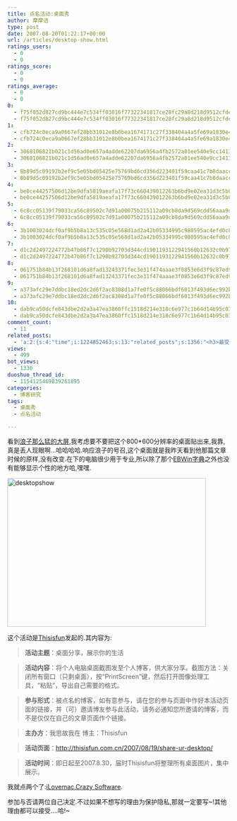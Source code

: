 ```yaml
---
title: 点名活动:桌面秀
author: 摩摩诘
type: post
date: 2007-08-20T01:22:17+00:00
url: /articles/desktop-show.html
ratings_users:
  - 0
  - 0
ratings_score:
  - 0
  - 0
ratings_average:
  - 0
  - 0
0:
  - f75f052d827cd9bc444e7c534ff03016f77322341817ce28fc29a8d218d9512cfde6a17a02bb2045115fb309c438d717
  - f75f052d827cd9bc444e7c534ff03016f77322341817ce28fc29a8d218d9512cfde6a17a02bb2045115fb309c438d717
1:
  - cfb724c0eca9a0667ef28bb31012e8b0bea1674171c27f338404a4a5fe69a1830e462952be989ec5411b07b60f475a4c
  - cfb724c0eca9a0667ef28bb31012e8b0bea1674171c27f338404a4a5fe69a1830e462952be989ec5411b07b60f475a4c
2:
  - 3068106821b021c1d56ad0e657a4adde62207da6956a4fb2572a01ee540e9cc1413c18b0047e75611958920f9cb85134
  - 3068106821b021c1d56ad0e657a4adde62207da6956a4fb2572a01ee540e9cc1413c18b0047e75611958920f9cb85134
3:
  - 8b89d5c09192b2ef9c5e05bd05425e75769bd6cd356d223401f59caa41c7b8daacc04abaf3a24093ada643f39fa2b5f4
  - 8b89d5c09192b2ef9c5e05bd05425e75769bd6cd356d223401f59caa41c7b8daacc04abaf3a24093ada643f39fa2b5f4
4:
  - be0ce44257506d12be9dfa5819aeafa17f73c660439012263b6bd9e02ea31d3c5b076c6c34cf8845712e2da27ab0031e
  - be0ce44257506d12be9dfa5819aeafa17f73c660439012263b6bd9e02ea31d3c5b076c6c34cf8845712e2da27ab0031e
5:
  - 6c8cc05139f79033ca56c89502c7d91a00075b215112a09cb8da9d569cdd56aaa9dbc4eb815b2696a2641d5bee54f0d0
  - 6c8cc05139f79033ca56c89502c7d91a00075b215112a09cb8da9d569cdd56aaa9dbc4eb815b2696a2641d5bee54f0d0
6:
  - 3b1003024dcf0af9b5b8a13c535c05e568d1ad2a42b05334995c980595ac4efd0c8b601bcb42463394942556d0252dc4
  - 3b1003024dcf0af9b5b8a13c535c05e568d1ad2a42b05334995c980595ac4efd0c8b601bcb42463394942556d0252dc4
7:
  - d1c2d2497224772b47b86f7c1290b92703d344cd1901193122941560b12632c0b97bb273d4843a85b80bc42427599c0f
  - d1c2d2497224772b47b86f7c1290b92703d344cd1901193122941560b12632c0b97bb273d4843a85b80bc42427599c0f
8:
  - 061751b84b13f268101d6a8fad13243371fec3e31f474aaae3f0853e6d3f9c87ed99ba92b57be248f053fac5fa688cc4
  - 061751b84b13f268101d6a8fad13243371fec3e31f474aaae3f0853e6d3f9c87ed99ba92b57be248f053fac5fa688cc4
9:
  - a373afc29e7ddbc18ed2dc2d6f2ac8308d1a7fe0f5c88066bdf6013f493d6ec992bc19cbba28568e6c508618d5921839
  - a373afc29e7ddbc18ed2dc2d6f2ac8308d1a7fe0f5c88066bdf6013f493d6ec992bc19cbba28568e6c508618d5921839
10:
  - dab9ca50dcfe843dbe2d2a3a47ea3860ffc1518d214e318c6e977c1b64d14b95c03110bd6d92fdf4278cb90c576e00d3
  - dab9ca50dcfe843dbe2d2a3a47ea3860ffc1518d214e318c6e977c1b64d14b95c03110bd6d92fdf4278cb90c576e00d3
comment_count:
  - 11
related_posts:
  - 'a:2:{s:4:"time";i:1224852463;s:13:"related_posts";s:1356:"<h3>最受欢迎日志</h3><ul class="related_post"><li><a href="http://www.digglife.cn/articles/beijing-olympic-online.html" title="网上在线观看北京奥运会直播的几种方法">网上在线观看北京奥运会直播的几种方法</a></li><li><a href="http://www.digglife.cn/articles/freeware-burner.html" title="7款替代Nero的免费CD/DVD刻录软件下载">7款替代Nero的免费CD/DVD刻录软件下载</a></li><li><a href="http://www.digglife.cn/articles/7-free-anti-virus-softwares.html" title="7款不错的免费Windows杀毒软件">7款不错的免费Windows杀毒软件</a></li><li><a href="http://www.digglife.cn/articles/convert-word-pdf.html" title="如何将Word文档转化为PDF">如何将Word文档转化为PDF</a></li><li><a href="http://www.digglife.cn/articles/ppc-freeware-download.html" title="PPC,Windows Mobile手机免费软件下载网站:PPC Freeware">PPC,Windows Mobile手机免费软件下载网站:PPC Freeware</a></li><li><a href="http://www.digglife.cn/articles/ie8-new-features-download.html" title="IE 8 Beta 1简体中文版下载和新功能介绍">IE 8 Beta 1简体中文版下载和新功能介绍</a></li><li><a href="http://www.digglife.cn/articles/vista-theme-visual-style-download.html" title="7个漂亮的Vista主题(视觉样式)下载">7个漂亮的Vista主题(视觉样式)下载</a></li></ul>";}'
views:
  - 499
bot_views:
  - 1330
duoshuo_thread_id:
  - 1154125469839261895
categories:
  - 博客研究
tags:
  - 桌面秀
  - 点名活动

---
```

看到<a href="http://www.sbtalk.com.cn/2007/08/19/my-desktop-share.html" target="_blank">浪子那么猛的大屏</a>,我考虑要不要把这个800*600分辨率的桌面贴出来,我靠,真是丢人现眼啊&#8230;哈哈哈哈.响应浪子的号召,这个桌面就是我昨天看到他那篇文章时候的原样,没有改变.在下的电脑很少用于专业,所以除了那个<a href="https://www.digglife.net/articles/ebpocket-ebwin.html" target="_blank">EBWin字典</a>之外也没有能够显示个性的地方哈,嘿嘿.

<!--more-->

<a href="https://www.digglife.net/wp-content/uploads/3/379/2007/08/desktopshow.png" atomicselection="true"><img src="http://digglife.qiniudn.com/wp-content/uploads/3/379/2007/08/desktopshow-thumb.png" alt="desktopshow" height="337" width="450" /></a>

这个活动是<a href="http://thisisfun.com.cn" target="_blank">Thisisfun</a>发起的.其内容为:

> **活动主题**：桌面分享，展示你的生活
  
> **活动内容**：将个人电脑桌面截图发至个人博客，供大家分享。截图方法：关闭所有窗口（只剩桌面），按“PrintScreen”键，然后打开图像处理工具，“粘贴”，导出自己需要的格式。
  
> **参与形式**：被点名的博客，如有意参与，请在您的参与页面中作好本活动页面的链接，并（可）邀请博友参与此活动，请务必通知您所邀请的博客，而不是仅仅在自己的文章页面作个链接。
  
> **主办方**：我思故我在 博主：Thisisfun
  
> **活动页面**：<a href="http://thisisfun.com.cn/2007/08/19/share-ur-desktop/" target="_blank">http://thisisfun.com.cn/2007/08/19/share-ur-desktop/</a>
  
> **活动时间**：即日起至2007.8.30，届时Thisisfun将整理所有桌面图片，集中展示。

我就点两个了:<a href="http://www.ilovemac.cn/" target="_blank">iLovemac</a>,<a href="http://soft.72pines.com/" target="_blank">Crazy Software</a>.

参加与否请两位自己决定.不过如果不想写的理由为保护隐私,那就一定要写~!其他理由都可以接受&#8230;.哈!~